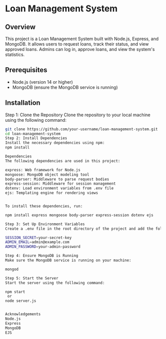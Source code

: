 # Loan Management System

## Overview

This project is a Loan Management System built with Node.js, Express, and MongoDB. It allows users to request loans, track their status, and view approved loans. Admins can log in, approve loans, and view the system's statistics.

## Prerequisites

- Node.js (version 14 or higher)
- MongoDB (ensure the MongoDB service is running)

## Installation

Step 1: Clone the Repository
Clone the repository to your local machine using the following command:
   ```bash
   git clone https://github.com/your-username/loan-management-system.git
   cd loan-management-system
Step 2: Install Dependencies
Install the necessary dependencies using npm:
npm install

Dependencies
The following dependencies are used in this project:

express: Web framework for Node.js
mongoose: MongoDB object modeling tool
body-parser: Middleware to parse request bodies
express-session: Middleware for session management
dotenv: Load environment variables from .env file
ejs: Templating engine for rendering views


To install these dependencies, run:

npm install express mongoose body-parser express-session dotenv ejs

Step 3: Set Up Environment Variables
Create a .env file in the root directory of the project and add the following environment variables:

SESSION_SECRET=your-secret-key
ADMIN_EMAIL=admin@example.com
ADMIN_PASSWORD=your-admin-password

Step 4: Ensure MongoDB is Running
Make sure the MongoDB service is running on your machine:

mongod

Step 5: Start the Server
Start the server using the following command:

npm start
    or
node server.js


Acknowledgements
Node.js
Express
MongoDB
EJS











